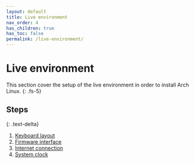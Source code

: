 ```yaml
---
layout: default
title: Live environment
nav_order: 4
has_children: true
has_toc: false
permalink: /live-environment/
---
```


# Live environment

This section cover the setup of the live environment in order to install Arch Linux.
{: .fs-5}

## Steps
{: .text-delta}

1. [Keyboard layout](/Andromeda/live-environment/keyboard-layout/)
1. [Firmware interface](/Andromeda/live-environment/firmware-interface/)
1. [Internet connection](/Andromeda/live-environment/internet-connection/)
1. [System clock](/Andromeda/live-environment/system-clock/)
